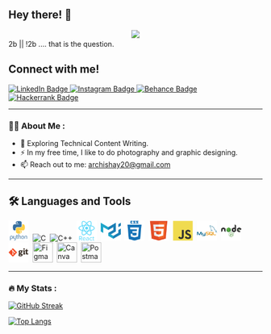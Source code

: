 ## Hey there! 👋
<div id="header" align="center"> 
  <img src="https://i.giphy.com/media/v1.Y2lkPTc5MGI3NjExM3prZTlrejd0MGJtYzlleTA5eG8zamM0NnM3dnZleGVlZ2V4czd3NCZlcD12MV9pbnRlcm5hbF9naWZfYnlfaWQmY3Q9Zw/Tz30dcgKE3GCTYpxol/giphy.gif" width="100"/>
</div>
2b || !2b .... that is the question.

## Connect with me!
<div id="badges">
  <a href="https://www.linkedin.com/in/archisha-yadav/">
    <img src="https://img.shields.io/badge/LinkedIn-blue?style=for-the-badge&logo=linkedin&logoColor=white" alt="LinkedIn Badge"/>
  </a>
  <a href="https://www.instagram.com/archistica?utm_source=ig_web_button_share_sheet&igsh=ZDNlZDc0MzIxNw==">
    <img src="https://img.shields.io/badge/Instagram-pink?style=for-the-badge&logo=instagram&logoColor=white" alt="Instagram Badge"/>
  </a>
  <a href="https://www.behance.net/archishayadav">
    <img src="https://img.shields.io/badge/Behance-lightblue?style=for-the-badge&logo=behance&logoColor=white" alt="Behance Badge"/>
  </a>
  <a href="https://www.hackerrank.com/profile/archisha_y">
    <img src="https://img.shields.io/badge/Hackerrank-2EC866?style=for-the-badge&logo=HackerRank&logoColor=black" alt="Hackerrank Badge"/>
  </a>
  
</div>

---

### :woman_technologist: About Me :
 - :seedling: Exploring Technical Content Writing.
 - :zap: In my free time, I like to do photography and graphic designing.
 - 📫 Reach out to me: archishay20@gmail.com
 
 ---
 
 ## :hammer_and_wrench: Languages and Tools
 <div>
  <img src="https://github.com/devicons/devicon/blob/master/icons/python/python-original-wordmark.svg" title="python" alt="python" width="40" height="40"/>&nbsp;
  <img src="https://upload.wikimedia.org/wikipedia/commons/thumb/1/18/C_Programming_Language.svg/1853px-C_Programming_Language.svg.png" title="C" alt="C" width="40" height="40"/>&nbsp;
  <img src="https://upload.wikimedia.org/wikipedia/commons/thumb/1/18/ISO_C%2B%2B_Logo.svg/1822px-ISO_C%2B%2B_Logo.svg.png" title="C++" alt="C++" width="40" height="40"/>&nbsp;
  <img src="https://github.com/devicons/devicon/blob/master/icons/react/react-original-wordmark.svg" title="React" alt="React" width="40" height="40"/>&nbsp;
  <img src="https://github.com/devicons/devicon/blob/master/icons/materialui/materialui-original.svg" title="Material UI" alt="Material UI" width="40" height="40"/>&nbsp;
  <img src="https://github.com/devicons/devicon/blob/master/icons/css3/css3-plain-wordmark.svg"  title="CSS3" alt="CSS" width="40" height="40"/>&nbsp;
  <img src="https://github.com/devicons/devicon/blob/master/icons/html5/html5-original.svg" title="HTML5" alt="HTML" width="40" height="40"/>&nbsp;
  <img src="https://github.com/devicons/devicon/blob/master/icons/javascript/javascript-original.svg" title="JavaScript" alt="JavaScript" width="40" height="40"/>&nbsp;
  <img src="https://github.com/devicons/devicon/blob/master/icons/mysql/mysql-original-wordmark.svg" title="MySQL"  alt="MySQL" width="40" height="40"/>&nbsp;
  <img src="https://github.com/devicons/devicon/blob/master/icons/nodejs/nodejs-original-wordmark.svg" title="NodeJS" alt="NodeJS" width="40" height="40"/>&nbsp;
  <img src="https://github.com/devicons/devicon/blob/master/icons/git/git-original-wordmark.svg" title="Git" **alt="Git" width="40" height="40"/>&nbsp;
  <img src="https://upload.wikimedia.org/wikipedia/commons/3/33/Figma-logo.svg" title="Figma" **alt="Figma" width="40" height="40"/>&nbsp;
  <img src="https://encrypted-tbn0.gstatic.com/images?q=tbn:ANd9GcQBRoE5DcalLnKRtZfuKddbpQxE2rGNLe6jXw&s" title="Canva" **alt="Canva" width="40" height="40"/>&nbsp;
  <img src="https://cdn.worldvectorlogo.com/logos/postman.svg" title="Postman" **alt="Postman" width="40" height="40"/>
</div>

 ---

### :fire: My Stats :
[![GitHub Streak](http://github-readme-streak-stats.herokuapp.com?user=adroitathena2&theme=dark&background=000000)](https://git.io/streak-stats)

[![Top Langs](https://github-readme-stats.vercel.app/api/top-langs/?username=adroitathena2&layout=compact&theme=vision-friendly-dark)](https://github.com/adroitathena2/github-readme-stats)

<!--
**adroitathena2/adroitathena2** is a ✨ _special_ ✨ repository because its `README.md` (this file) appears on your GitHub profile.

Here are some ideas to get you started:

- 🔭 I’m currently working on ...
- 🌱 I’m currently learning ...
- 👯 I’m looking to collaborate on ...
- 🤔 I’m looking for help with ...
- 💬 Ask me about ...
- 📫 How to reach me: ...
- 😄 Pronouns: ...
- ⚡ Fun fact: ...
-->
